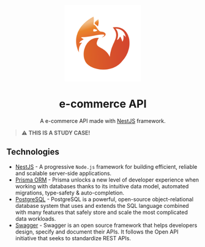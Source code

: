 <p align="center">
  <img src="./e-commerce.svg" width="200" alt="Nest Logo" /></a>
</p>
<h1 align="center">e-commerce API</h1>

  <p align="center">A e-commerce API made with <a href="https://nestjs.com/" target="_blank">NestJS</a> framework.</p>

> :warning: **THIS IS A STUDY CASE!**

## Technologies

- [NestJS](https://nestjs.com/) - A progressive `Node.js` framework for building efficient, reliable and scalable server-side applications.
- [Prisma ORM](https://www.prisma.io/) - Prisma unlocks a new level of developer experience when working with databases thanks to its intuitive data model, automated migrations, type-safety & auto-completion.
- [PostgreSQL](https://www.postgresql.org/) - PostgreSQL is a powerful, open-source object-relational database system that uses and extends the SQL language combined with many features that safely store and scale the most complicated data workloads.
- [Swagger](https://swagger.io/) - Swagger is an open source framework that helps developers design, specify and document their APIs. It follows the Open API initiative that seeks to standardize REST APIs.
